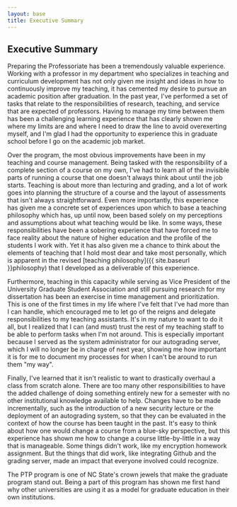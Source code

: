 ```yaml
---
layout: base
title: Executive Summary
---
```


Executive Summary
-----------------
Preparing the Professoriate has been a tremendously valuable experience. Working with a professor in my department who specializes in teaching and curriculum development has not only given me insight and ideas in how to continuously improve my teaching, it has cemented my desire to pursue an academic position after graduation. In the past year, I've performed a set of tasks that relate to the responsibilities of research, teaching, and service that are expected of professors. Having to manage my time between them has been a challenging learning experience that has clearly shown me where my limits are and where I need to draw the line to avoid overexerting myself, and I'm glad I had the opportunity to experience this in graduate school before I go on the academic job market.

Over the program, the most obvious improvements have been in my teaching and course management. Being tasked with the responsibility of a complete section of a course on my own, I've had to learn all of the invisible parts of running a course that one doesn't always think about until the job starts. Teaching is about more than lecturing and grading, and a lot of work goes into planning the structure of a course and the layout of assessments that isn't always straightforward. Even more importantly, this experience has given me a concrete set of experiences upon which to base a teaching philosophy which has, up until now, been based solely on my perceptions and assumptions about what teaching would be like. In some ways, these responsibilities have been a sobering experience that have forced me to face reality about the nature of higher education and the profile of the students I work with. Yet it has also given me a chance to think about the elements of teaching that I hold most dear and take most personally, which is apparent in the revised [teaching philosophy]({{ site.baseurl }}philosophy) that I developed as a deliverable of this experience.

Furthermore, teaching in this capacity while serving as Vice President of the University Graduate Student Association and still pursuing research for my dissertation has been an exercise in time management and prioritization. This is one of the first times in my life where I've felt that I've had more than I can handle, which encouraged me to let go of the reigns and delegate responsibilities to my teaching assistants. It's in my nature to want to do it all, but I realized that I can (and must) trust the rest of my teaching staff to be able to perform tasks when I'm not around. This is especially important because I served as the system administrator for our autograding server, which I will no longer be in charge of next year, showing me how important it is for me to document my processes for when I can't be around to run them "my way".

Finally, I've learned that it isn't realistic to want to drastically overhaul a class from scratch alone. There are too many other responsibilities to have the added challenge of doing something entirely new for a semester with no other institutional knowledge available to help. Changes have to be made incrementally, such as the introduction of a new security lecture or the deployment of an autograding system, so that they can be evaluated in the context of how the course has been taught in the past. It's easy to think about how one would change a course from a blue-sky perspective, but this experience has shown me how to change a course little-by-little in a way that is manageable. Some things didn't work, like my encryption homework assignment. But the things that did work, like integrating Github and the grading server, made an impact that everyone involved could recognize.

The PTP program is one of NC State's crown jewels that make the graduate program stand out. Being a part of this program has shown me first hand why other universities are using it as a model for graduate education in their own institutions.

